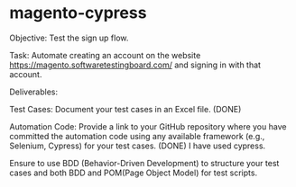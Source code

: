 # magento-cypress

Objective: Test the sign up flow.

Task: Automate creating an account on the website https://magento.softwaretestingboard.com/ and signing in with that account.

Deliverables:

Test Cases: Document your test cases in an Excel file. (DONE)

Automation Code: Provide a link to your GitHub repository where you have committed the automation code using any available framework (e.g., Selenium, Cypress) for your test cases. (DONE)
I have used cypress.

Ensure to use BDD (Behavior-Driven Development) to structure your test cases and both BDD and POM(Page Object Model) for test scripts.
